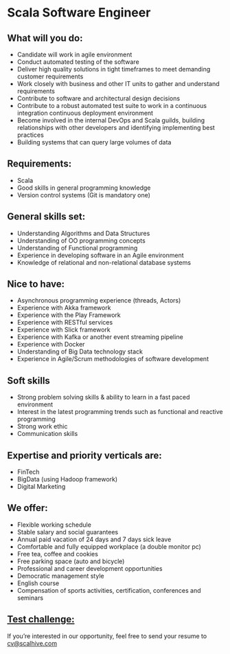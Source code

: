 # Scala Software Engineer

## What will you do:
- Candidate will work in agile environment
- Conduct automated testing of the software
- Deliver high quality solutions in tight timeframes to meet demanding customer requirements
- Work closely with business and other IT units to gather and understand requirements
- Contribute to software and architectural design decisions
- Contribute to a robust automated test suite to work in a continuous integration continuous deployment environment
- Become involved in the internal DevOps and Scala guilds, building relationships with other developers and identifying implementing best practices
- Building systems that can query large volumes of data



## Requirements:
- Scala 
- Good skills in general programming knowledge
- Version control systems (Git is mandatory one)



## General skills set:
- Understanding Algorithms and Data Structures
- Understanding of OO programming concepts
- Understanding of Functional programming
- Experience in developing software in an Agile environment
- Knowledge of relational and non-relational database systems



## Nice to have:
- Asynchronous programming experience (threads, Actors)
- Experience with Akka framework
- Experience with the Play Framework 
- Experience with RESTful services
- Experience with Slick framework
- Experience with Kafka or another event streaming pipeline
- Experience with Docker
- Understanding of Big Data technology stack
- Experience in Agile/Scrum methodologies of software development 


## Soft skills
- Strong problem solving skills & ability to learn in a fast paced environment
- Interest in the latest programming trends such as functional and reactive programming
- Strong work ethic
- Communication skills


## Expertise and priority verticals are:
- FinTech
- BigData (using Hadoop framework)
- Digital Marketing


## We offer:
- Flexible working schedule
- Stable salary and social guarantees
- Annual paid vacation of 24 days and 7 days sick leave
- Comfortable and fully equipped workplace (a double monitor pc)
- Free tea, coffee and cookies
- Free parking space (auto and bicycle)
- Professional and career development opportunities
- Democratic management style
- English course
- Compensation of sports activities, certification, conferences and seminars


## [Test challenge:](Junior_Scala_Software_Engineer_Challenge)


If you’re interested in our opportunity, feel free to send your resume to
cv@scalhive.com

